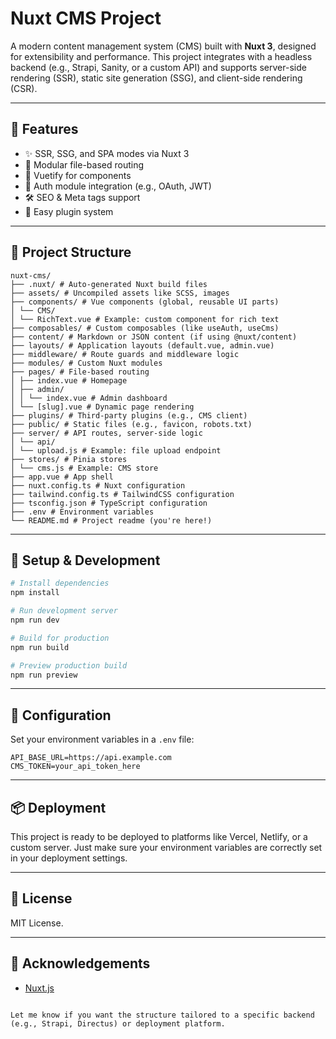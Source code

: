 # Nuxt CMS Project

A modern content management system (CMS) built with **Nuxt 3**, designed for extensibility and performance. This project
integrates with a headless backend (e.g., Strapi, Sanity, or a custom API) and supports server-side rendering (SSR),
static site generation (SSG), and client-side rendering (CSR).

---

## 🚀 Features

- ✨ SSR, SSG, and SPA modes via Nuxt 3
- 📁 Modular file-based routing
- 🎨 Vuetify for components
- 🔐 Auth module integration (e.g., OAuth, JWT)
- 🛠️ SEO & Meta tags support
- 🔌 Easy plugin system

---

## 📁 Project Structure

```
nuxt-cms/
├── .nuxt/ # Auto-generated Nuxt build files
├── assets/ # Uncompiled assets like SCSS, images
├── components/ # Vue components (global, reusable UI parts)
│ └── CMS/
│ └── RichText.vue # Example: custom component for rich text
├── composables/ # Custom composables (like useAuth, useCms)
├── content/ # Markdown or JSON content (if using @nuxt/content)
├── layouts/ # Application layouts (default.vue, admin.vue)
├── middleware/ # Route guards and middleware logic
├── modules/ # Custom Nuxt modules
├── pages/ # File-based routing
│ ├── index.vue # Homepage
│ ├── admin/
│ │ └── index.vue # Admin dashboard
│ └── [slug].vue # Dynamic page rendering
├── plugins/ # Third-party plugins (e.g., CMS client)
├── public/ # Static files (e.g., favicon, robots.txt)
├── server/ # API routes, server-side logic
│ └── api/
│ └── upload.js # Example: file upload endpoint
├── stores/ # Pinia stores
│ └── cms.js # Example: CMS store
├── app.vue # App shell
├── nuxt.config.ts # Nuxt configuration
├── tailwind.config.ts # TailwindCSS configuration
├── tsconfig.json # TypeScript configuration
├── .env # Environment variables
└── README.md # Project readme (you're here!)
```

---

## 🧪 Setup & Development

```bash
# Install dependencies
npm install

# Run development server
npm run dev

# Build for production
npm run build

# Preview production build
npm run preview
```

---

## 🔧 Configuration

Set your environment variables in a `.env` file:

```env
API_BASE_URL=https://api.example.com
CMS_TOKEN=your_api_token_here
```

---

## 📦 Deployment

This project is ready to be deployed to platforms like Vercel, Netlify, or a custom server. Just make sure your
environment variables are correctly set in your deployment settings.

---

## 📜 License

MIT License.

---

## 🙌 Acknowledgements

- [Nuxt.js](https://nuxt.com)

```

Let me know if you want the structure tailored to a specific backend (e.g., Strapi, Directus) or deployment platform.